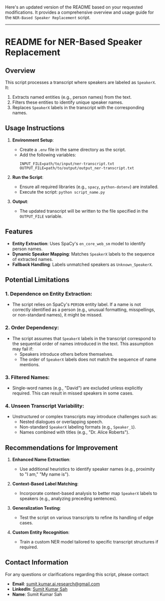 Here's an updated version of the README based on your requested modifications. It provides a comprehensive overview and usage guide for the `NER-Based Speaker Replacement` script.

---

# README for NER-Based Speaker Replacement

## Overview
This script processes a transcript where speakers are labeled as `SpeakerX`. It:
1. Extracts named entities (e.g., person names) from the text.
2. Filters these entities to identify unique speaker names.
3. Replaces `SpeakerX` labels in the transcript with the corresponding names.

## Usage Instructions
1. **Environment Setup**:
   - Create a `.env` file in the same directory as the script.
   - Add the following variables:
     ```env
     INPUT_FILE=path/to/input/ner-transcript.txt
     OUTPUT_FILE=path/to/output/output_ner-transcript.txt
     ```

2. **Run the Script**:
   - Ensure all required libraries (e.g., `spacy`, `python-dotenv`) are installed.
   - Execute the script: `python script_name.py`

3. **Output**:
   - The updated transcript will be written to the file specified in the `OUTPUT_FILE` variable.

## Features
- **Entity Extraction**: Uses SpaCy's `en_core_web_sm` model to identify person names.
- **Dynamic Speaker Mapping**: Matches `SpeakerX` labels to the sequence of extracted names.
- **Fallback Handling**: Labels unmatched speakers as `Unknown_SpeakerX`.

## Potential Limitations
### 1. **Dependence on Entity Extraction**:
   - The script relies on SpaCy's `PERSON` entity label. If a name is not correctly identified as a person (e.g., unusual formatting, misspellings, or non-standard names), it might be missed.

### 2. **Order Dependency**:
   - The script assumes that `SpeakerX` labels in the transcript correspond to the sequential order of names introduced in the text. This assumption may fail if:
     - Speakers introduce others before themselves.
     - The order of `SpeakerX` labels does not match the sequence of name mentions.

### 3. **Filtered Names**:
   - Single-word names (e.g., "David") are excluded unless explicitly required. This can result in missed speakers in some cases.

### 4. **Unseen Transcript Variability**:
   - Unstructured or complex transcripts may introduce challenges such as:
     - Nested dialogues or overlapping speech.
     - Non-standard `SpeakerX` labeling formats (e.g., `Speaker_1`).
     - Names combined with titles (e.g., "Dr. Alice Roberts").

## Recommendations for Improvement
1. **Enhanced Name Extraction**:
   - Use additional heuristics to identify speaker names (e.g., proximity to "I am," "My name is").

2. **Context-Based Label Matching**:
   - Incorporate context-based analysis to better map `SpeakerX` labels to speakers (e.g., analyzing preceding sentences).

3. **Generalization Testing**:
   - Test the script on various transcripts to refine its handling of edge cases.

4. **Custom Entity Recognition**:
   - Train a custom NER model tailored to specific transcript structures if required.

## Contact Information
For any questions or clarifications regarding this script, please contact:
- **Email**: sumit.kumar.ai.research@gmail.com
- **LinkedIn**: [Sumit Kumar Sah](https://www.linkedin.com/in/sumit-kumar-sah-261b21186)
- **Name**: Sumit Kumar Sah
